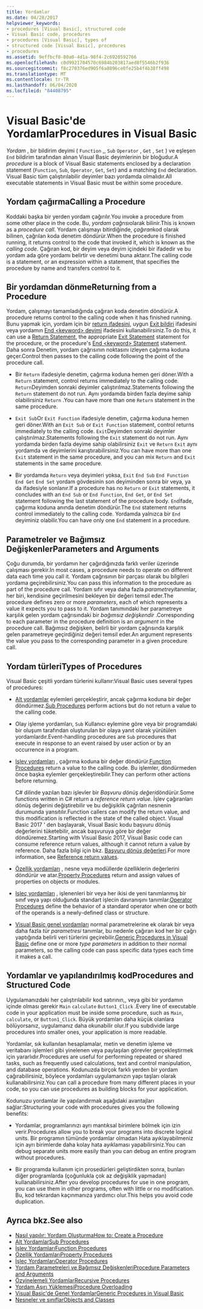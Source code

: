 ```yaml
---
title: Yordamlar
ms.date: 04/28/2017
helpviewer_keywords:
- procedures [Visual Basic], structured code
- Visual Basic code, procedures
- procedures [Visual Basic], types of
- structured code [Visual Basic], procedures
- procedures
ms.assetid: 9effbcf0-80a0-4d1a-98f4-2c6920592766
ms.openlocfilehash: c0d9921704570c6984b203817aed8f5546b2f936
ms.sourcegitcommit: f8c270376ed905f6a8896ce0fe25b4f4b38ff498
ms.translationtype: MT
ms.contentlocale: tr-TR
ms.lasthandoff: 06/04/2020
ms.locfileid: "84408795"
---
```

# <a name="procedures-in-visual-basic"></a><span data-ttu-id="adc5d-102">Visual Basic'de Yordamlar</span><span class="sxs-lookup"><span data-stu-id="adc5d-102">Procedures in Visual Basic</span></span>
<span data-ttu-id="adc5d-103">*Yordam* , bir bildirim deyimi ( `Function` ,, `Sub` `Operator` , `Get` , `Set` ) ve eşleşen `End` bildirim tarafından alınan Visual Basic deyimlerinin bir bloğudur.</span><span class="sxs-lookup"><span data-stu-id="adc5d-103">A *procedure* is a block of Visual Basic statements enclosed by a declaration statement (`Function`, `Sub`, `Operator`, `Get`, `Set`) and a matching `End` declaration.</span></span> <span data-ttu-id="adc5d-104">Visual Basic tüm çalıştırılabilir deyimler bazı yordamda olmalıdır.</span><span class="sxs-lookup"><span data-stu-id="adc5d-104">All executable statements in Visual Basic must be within some procedure.</span></span>  
  
## <a name="calling-a-procedure"></a><span data-ttu-id="adc5d-105">Yordam çağırma</span><span class="sxs-lookup"><span data-stu-id="adc5d-105">Calling a Procedure</span></span>  
 <span data-ttu-id="adc5d-106">Koddaki başka bir yerden yordam çağırılır.</span><span class="sxs-lookup"><span data-stu-id="adc5d-106">You invoke a procedure from some other place in the code.</span></span> <span data-ttu-id="adc5d-107">Bu, *yordam çağrısı*olarak bilinir.</span><span class="sxs-lookup"><span data-stu-id="adc5d-107">This is known as a *procedure call*.</span></span> <span data-ttu-id="adc5d-108">Yordam çalışmayı bitirdiğinde, *çağıran*kod olarak bilinen, çağrılan koda denetim döndürür.</span><span class="sxs-lookup"><span data-stu-id="adc5d-108">When the procedure is finished running, it returns control to the code that invoked it, which is known as the *calling code*.</span></span> <span data-ttu-id="adc5d-109">Çağıran kod, bir deyim veya deyim içindeki bir ifadedir ve bu yordam ada göre yordamı belirtir ve denetimi buna aktarır.</span><span class="sxs-lookup"><span data-stu-id="adc5d-109">The calling code is a statement, or an expression within a statement, that specifies the procedure by name and transfers control to it.</span></span>  
  
## <a name="returning-from-a-procedure"></a><span data-ttu-id="adc5d-110">Bir yordamdan dönme</span><span class="sxs-lookup"><span data-stu-id="adc5d-110">Returning from a Procedure</span></span>  
 <span data-ttu-id="adc5d-111">Yordam, çalışmayı tamamladığında çağıran koda denetim döndürür.</span><span class="sxs-lookup"><span data-stu-id="adc5d-111">A procedure returns control to the calling code when it has finished running.</span></span> <span data-ttu-id="adc5d-112">Bunu yapmak için, yordam için bir [return ifadesini](../../../language-reference/statements/return-statement.md), uygun [Exit bildiri](../../../language-reference/statements/exit-statement.md) ifadesini veya yordamın [End \<keyword> deyimi](../../../language-reference/statements/end-keyword-statement.md) ifadesini kullanabilirsiniz.</span><span class="sxs-lookup"><span data-stu-id="adc5d-112">To do this, it can use a [Return Statement](../../../language-reference/statements/return-statement.md), the appropriate [Exit Statement](../../../language-reference/statements/exit-statement.md) statement for the procedure, or the procedure's [End \<keyword> Statement](../../../language-reference/statements/end-keyword-statement.md) statement.</span></span> <span data-ttu-id="adc5d-113">Daha sonra Denetim, yordam çağrısının noktasını izleyen çağırma koduna geçer.</span><span class="sxs-lookup"><span data-stu-id="adc5d-113">Control then passes to the calling code following the point of the procedure call.</span></span>  
  
- <span data-ttu-id="adc5d-114">Bir `Return` ifadesiyle denetim, çağırma koduna hemen geri döner.</span><span class="sxs-lookup"><span data-stu-id="adc5d-114">With a `Return` statement, control returns immediately to the calling code.</span></span> <span data-ttu-id="adc5d-115">`Return`Deyimden sonraki deyimler çalıştırılmaz.</span><span class="sxs-lookup"><span data-stu-id="adc5d-115">Statements following the `Return` statement do not run.</span></span> <span data-ttu-id="adc5d-116">Aynı yordamda birden fazla deyime sahip olabilirsiniz `Return` .</span><span class="sxs-lookup"><span data-stu-id="adc5d-116">You can have more than one `Return` statement in the same procedure.</span></span>  
  
- <span data-ttu-id="adc5d-117">`Exit Sub`Or `Exit Function` ifadesiyle denetim, çağırma koduna hemen geri döner.</span><span class="sxs-lookup"><span data-stu-id="adc5d-117">With an `Exit Sub` or `Exit Function` statement, control returns immediately to the calling code.</span></span> <span data-ttu-id="adc5d-118">`Exit`Deyimden sonraki deyimler çalıştırılmaz.</span><span class="sxs-lookup"><span data-stu-id="adc5d-118">Statements following the `Exit` statement do not run.</span></span> <span data-ttu-id="adc5d-119">Aynı yordamda birden fazla deyime sahip olabilirsiniz `Exit` ve `Return` `Exit` aynı yordamda ve deyimlerini karıştırabilirsiniz.</span><span class="sxs-lookup"><span data-stu-id="adc5d-119">You can have more than one `Exit` statement in the same procedure, and you can mix `Return` and `Exit` statements in the same procedure.</span></span>  
  
- <span data-ttu-id="adc5d-120">Bir yordamda `Return` veya deyimleri yoksa, `Exit` `End Sub` `End Function` `End Get` `End Set` yordam gövdesinin son deyiminden sonra bir veya, ya da ifadesiyle sonlanır.</span><span class="sxs-lookup"><span data-stu-id="adc5d-120">If a procedure has no `Return` or `Exit` statements, it concludes with an `End Sub` or `End Function`, `End Get`, or `End Set` statement following the last statement of the procedure body.</span></span> <span data-ttu-id="adc5d-121">`End`İfade, çağırma koduna anında denetim döndürür.</span><span class="sxs-lookup"><span data-stu-id="adc5d-121">The `End` statement returns control immediately to the calling code.</span></span> <span data-ttu-id="adc5d-122">Yordamda yalnızca bir `End` deyiminiz olabilir.</span><span class="sxs-lookup"><span data-stu-id="adc5d-122">You can have only one `End` statement in a procedure.</span></span>  
  
## <a name="parameters-and-arguments"></a><span data-ttu-id="adc5d-123">Parametreler ve Bağımsız Değişkenler</span><span class="sxs-lookup"><span data-stu-id="adc5d-123">Parameters and Arguments</span></span>  
 <span data-ttu-id="adc5d-124">Çoğu durumda, bir yordamın her çağırdığınızda farklı veriler üzerinde çalışması gerekir.</span><span class="sxs-lookup"><span data-stu-id="adc5d-124">In most cases, a procedure needs to operate on different data each time you call it.</span></span> <span data-ttu-id="adc5d-125">Yordam çağrısının bir parçası olarak bu bilgileri yordama geçirebilirsiniz.</span><span class="sxs-lookup"><span data-stu-id="adc5d-125">You can pass this information to the procedure as part of the procedure call.</span></span> <span data-ttu-id="adc5d-126">Yordam sıfır veya daha fazla *parametreyi*tanımlar, her biri, kendisine geçirilmesini bekleyen bir değeri temsil eder.</span><span class="sxs-lookup"><span data-stu-id="adc5d-126">The procedure defines zero or more *parameters*, each of which represents a value it expects you to pass to it.</span></span> <span data-ttu-id="adc5d-127">Yordam tanımındaki her parametreye karşılık gelen yordam çağrısındaki bir *bağımsız değişkendir* .</span><span class="sxs-lookup"><span data-stu-id="adc5d-127">Corresponding to each parameter in the procedure definition is an *argument* in the procedure call.</span></span> <span data-ttu-id="adc5d-128">Bağımsız değişken, belirli bir yordam çağrısında karşılık gelen parametreye geçirdiğiniz değeri temsil eder.</span><span class="sxs-lookup"><span data-stu-id="adc5d-128">An argument represents the value you pass to the corresponding parameter in a given procedure call.</span></span>  
  
## <a name="types-of-procedures"></a><span data-ttu-id="adc5d-129">Yordam türleri</span><span class="sxs-lookup"><span data-stu-id="adc5d-129">Types of Procedures</span></span>  
 <span data-ttu-id="adc5d-130">Visual Basic çeşitli yordam türlerini kullanır:</span><span class="sxs-lookup"><span data-stu-id="adc5d-130">Visual Basic uses several types of procedures:</span></span>  
  
- <span data-ttu-id="adc5d-131">[Alt yordamlar](./sub-procedures.md) eylemleri gerçekleştirir, ancak çağırma koduna bir değer döndürmez.</span><span class="sxs-lookup"><span data-stu-id="adc5d-131">[Sub Procedures](./sub-procedures.md) perform actions but do not return a value to the calling code.</span></span>  
  
- <span data-ttu-id="adc5d-132">Olay işleme yordamları, `Sub` Kullanıcı eylemine göre veya bir programdaki bir oluşum tarafından oluşturulan bir olaya yanıt olarak yürütülen yordamlardır.</span><span class="sxs-lookup"><span data-stu-id="adc5d-132">Event-handling procedures are `Sub` procedures that execute in response to an event raised by user action or by an occurrence in a program.</span></span>  
  
- <span data-ttu-id="adc5d-133">[Işlev yordamları](./function-procedures.md) , çağırma koduna bir değer döndürür.</span><span class="sxs-lookup"><span data-stu-id="adc5d-133">[Function Procedures](./function-procedures.md) return a value to the calling code.</span></span> <span data-ttu-id="adc5d-134">Bu işlemler, döndürmeden önce başka eylemler gerçekleştirebilir.</span><span class="sxs-lookup"><span data-stu-id="adc5d-134">They can perform other actions before returning.</span></span>

    <span data-ttu-id="adc5d-135">C# dilinde yazılan bazı işlevler bir *Başvuru dönüş değeri*döndürür.</span><span class="sxs-lookup"><span data-stu-id="adc5d-135">Some functions written in C# return a *reference return value*.</span></span> <span data-ttu-id="adc5d-136">İşlev çağıranları dönüş değerini değiştirebilir ve bu değişiklik çağrılan nesnenin durumunda yansıtılır.</span><span class="sxs-lookup"><span data-stu-id="adc5d-136">Function callers can modify the return value, and this modification is reflected in the state of the called object.</span></span> <span data-ttu-id="adc5d-137">Visual Basic 2017 ' den başlayarak, Visual Basic kodu başvuru dönüş değerlerini tüketebilir, ancak başvuruya göre bir değer döndüremez.</span><span class="sxs-lookup"><span data-stu-id="adc5d-137">Starting with Visual Basic 2017, Visual Basic code can consume reference return values, although it cannot return a value by reference.</span></span> <span data-ttu-id="adc5d-138">Daha fazla bilgi için bkz. [Başvuru dönüş değerleri](ref-return-values.md).</span><span class="sxs-lookup"><span data-stu-id="adc5d-138">For more information, see [Reference return values](ref-return-values.md).</span></span>
  
- <span data-ttu-id="adc5d-139">[Özellik yordamları](./property-procedures.md) , nesne veya modüllerde özelliklerin değerlerini döndürür ve atar.</span><span class="sxs-lookup"><span data-stu-id="adc5d-139">[Property Procedures](./property-procedures.md) return and assign values of properties on objects or modules.</span></span>  
  
- <span data-ttu-id="adc5d-140">[Işleç yordamları](./operator-procedures.md) , işlenenleri bir veya her ikisi de yeni tanımlanmış bir sınıf veya yapı olduğunda standart işlecin davranışını tanımlar.</span><span class="sxs-lookup"><span data-stu-id="adc5d-140">[Operator Procedures](./operator-procedures.md) define the behavior of a standard operator when one or both of the operands is a newly-defined class or structure.</span></span>  
  
- <span data-ttu-id="adc5d-141">[Visual Basic genel yordamları](../data-types/generic-procedures.md) normal parametrelerine ek olarak bir veya daha fazla *tür parametresi* tanımlar, bu nedenle çağıran kod her bir çağrı yaptığında belirli veri türlerini geçirebilir.</span><span class="sxs-lookup"><span data-stu-id="adc5d-141">[Generic Procedures in Visual Basic](../data-types/generic-procedures.md) define one or more *type parameters* in addition to their normal parameters, so the calling code can pass specific data types each time it makes a call.</span></span>  
  
## <a name="procedures-and-structured-code"></a><span data-ttu-id="adc5d-142">Yordamlar ve yapılandırılmış kod</span><span class="sxs-lookup"><span data-stu-id="adc5d-142">Procedures and Structured Code</span></span>  
 <span data-ttu-id="adc5d-143">Uygulamanızdaki her çalıştırılabilir kod satırının,, veya gibi bir yordamın içinde olması gerekir `Main` `calculate` `Button1_Click` .</span><span class="sxs-lookup"><span data-stu-id="adc5d-143">Every line of executable code in your application must be inside some procedure, such as `Main`, `calculate`, or `Button1_Click`.</span></span> <span data-ttu-id="adc5d-144">Büyük yordamları daha küçük olanlara bölüyorsanız, uygulamanız daha okunabilir olur.</span><span class="sxs-lookup"><span data-stu-id="adc5d-144">If you subdivide large procedures into smaller ones, your application is more readable.</span></span>  
  
 <span data-ttu-id="adc5d-145">Yordamlar, sık kullanılan hesaplamalar, metin ve denetim işleme ve veritabanı işlemleri gibi yinelenen veya paylaşılan görevler gerçekleştirmek için yararlıdır.</span><span class="sxs-lookup"><span data-stu-id="adc5d-145">Procedures are useful for performing repeated or shared tasks, such as frequently used calculations, text and control manipulation, and database operations.</span></span> <span data-ttu-id="adc5d-146">Kodunuzda birçok farklı yerden bir yordam çağırabilirsiniz, böylece yordamları uygulamanızın yapı taşları olarak kullanabilirsiniz.</span><span class="sxs-lookup"><span data-stu-id="adc5d-146">You can call a procedure from many different places in your code, so you can use procedures as building blocks for your application.</span></span>  
  
 <span data-ttu-id="adc5d-147">Kodunuzu yordamlar ile yapılandırmak aşağıdaki avantajları sağlar:</span><span class="sxs-lookup"><span data-stu-id="adc5d-147">Structuring your code with procedures gives you the following benefits:</span></span>  
  
- <span data-ttu-id="adc5d-148">Yordamlar, programlarınızı ayrı mantıksal birimlere bölmek için izin verir.</span><span class="sxs-lookup"><span data-stu-id="adc5d-148">Procedures allow you to break your programs into discrete logical units.</span></span> <span data-ttu-id="adc5d-149">Bir programın tümünde yordamlar olmadan Hata ayıklayabilmeniz için ayrı birimlerde daha kolay hata ayıklaması yapabilirsiniz.</span><span class="sxs-lookup"><span data-stu-id="adc5d-149">You can debug separate units more easily than you can debug an entire program without procedures.</span></span>  
  
- <span data-ttu-id="adc5d-150">Bir programda kullanım için prosedürleri geliştirdikten sonra, bunları diğer programlarda (çoğunlukla çok az değişiklik yapmadan) kullanabilirsiniz.</span><span class="sxs-lookup"><span data-stu-id="adc5d-150">After you develop procedures for use in one program, you can use them in other programs, often with little or no modification.</span></span> <span data-ttu-id="adc5d-151">Bu, kod tekrardan kaçınmanıza yardımcı olur.</span><span class="sxs-lookup"><span data-stu-id="adc5d-151">This helps you avoid code duplication.</span></span>  
  
## <a name="see-also"></a><span data-ttu-id="adc5d-152">Ayrıca bkz.</span><span class="sxs-lookup"><span data-stu-id="adc5d-152">See also</span></span>

- [<span data-ttu-id="adc5d-153">Nasıl yapılır: Yordam Oluşturma</span><span class="sxs-lookup"><span data-stu-id="adc5d-153">How to: Create a Procedure</span></span>](./how-to-create-a-procedure.md)
- [<span data-ttu-id="adc5d-154">Alt Yordamlar</span><span class="sxs-lookup"><span data-stu-id="adc5d-154">Sub Procedures</span></span>](./sub-procedures.md)
- [<span data-ttu-id="adc5d-155">İşlev Yordamları</span><span class="sxs-lookup"><span data-stu-id="adc5d-155">Function Procedures</span></span>](./function-procedures.md)
- [<span data-ttu-id="adc5d-156">Özellik Yordamları</span><span class="sxs-lookup"><span data-stu-id="adc5d-156">Property Procedures</span></span>](./property-procedures.md)
- [<span data-ttu-id="adc5d-157">İşleç Yordamları</span><span class="sxs-lookup"><span data-stu-id="adc5d-157">Operator Procedures</span></span>](./operator-procedures.md)
- [<span data-ttu-id="adc5d-158">Yordam Parametreleri ve Bağımsız Değişkenleri</span><span class="sxs-lookup"><span data-stu-id="adc5d-158">Procedure Parameters and Arguments</span></span>](./procedure-parameters-and-arguments.md)
- [<span data-ttu-id="adc5d-159">Özyinelemeli Yordamlar</span><span class="sxs-lookup"><span data-stu-id="adc5d-159">Recursive Procedures</span></span>](./recursive-procedures.md)
- [<span data-ttu-id="adc5d-160">Yordam Aşırı Yüklemesi</span><span class="sxs-lookup"><span data-stu-id="adc5d-160">Procedure Overloading</span></span>](./procedure-overloading.md)
- [<span data-ttu-id="adc5d-161">Visual Basic'de Genel Yordamlar</span><span class="sxs-lookup"><span data-stu-id="adc5d-161">Generic Procedures in Visual Basic</span></span>](../data-types/generic-procedures.md)
- [<span data-ttu-id="adc5d-162">Nesneler ve sınıflar</span><span class="sxs-lookup"><span data-stu-id="adc5d-162">Objects and Classes</span></span>](../objects-and-classes/index.md)
